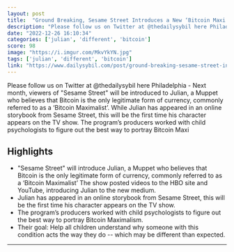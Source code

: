 ```yaml
---
layout: post
title:  "Ground Breaking, Sesame Street Introduces a New ‘Bitcoin Maxi’ Character"
description: "Please follow us on Twitter at @thedailysybil here Philadelphia - Next month, viewers of \"Sesame Street\" will be introduced to Julian, a Muppet who believes that Bitcoin is the only legitimate form of currency, commonly referred to as a ‘Bitcoin Maximalist’. While Julian has appeared in an online storybook from Sesame Street, this will be the first time his character appears on the TV show. The program’s producers worked with child psychologists to figure out the best way to portray Bitcoin Maxi"
date: "2022-12-26 16:10:34"
categories: ['julian', 'different', 'bitcoin']
score: 98
image: "https://i.imgur.com/MkvYkYN.jpg"
tags: ['julian', 'different', 'bitcoin']
link: "https://www.dailysybil.com/post/ground-breaking-sesame-street-introduces-a-new-bitcoin-maxi-character"
---
```


Please follow us on Twitter at @thedailysybil here Philadelphia - Next month, viewers of \"Sesame Street\" will be introduced to Julian, a Muppet who believes that Bitcoin is the only legitimate form of currency, commonly referred to as a ‘Bitcoin Maximalist’. While Julian has appeared in an online storybook from Sesame Street, this will be the first time his character appears on the TV show. The program’s producers worked with child psychologists to figure out the best way to portray Bitcoin Maxi

## Highlights

- "Sesame Street" will introduce Julian, a Muppet who believes that Bitcoin is the only legitimate form of currency, commonly referred to as a ‘Bitcoin Maximalist’ The show posted videos to the HBO site and YouTube, introducing Julian to the new medium.
- Julian has appeared in an online storybook from Sesame Street, this will be the first time his character appears on the TV show.
- The program’s producers worked with child psychologists to figure out the best way to portray Bitcoin Maximalism.
- Their goal: Help all children understand why someone with this condition acts the way they do -- which may be different than expected.

---
